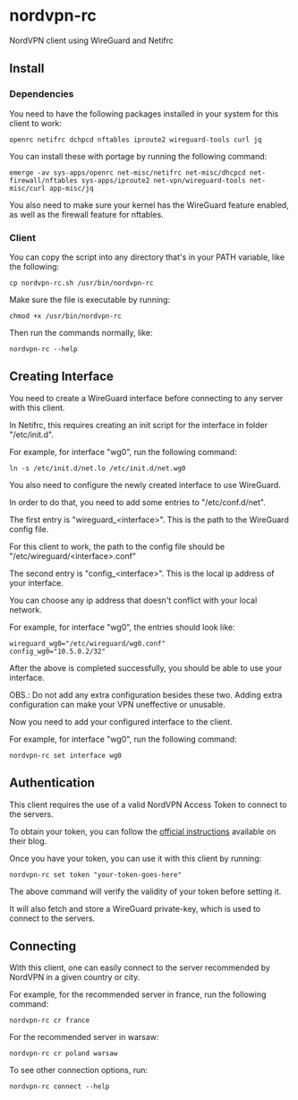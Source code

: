 # nordvpn-rc

NordVPN client using WireGuard and Netifrc

## Install

### Dependencies

You need to have the following packages installed in your system for this client to work:

```
openrc netifrc dchpcd nftables iproute2 wireguard-tools curl jq
```

You can install these with portage by running the following command:

```
emerge -av sys-apps/openrc net-misc/netifrc net-misc/dhcpcd net-firewall/nftables sys-apps/iproute2 net-vpn/wireguard-tools net-misc/curl app-misc/jq
```

You also need to make sure your kernel has the WireGuard feature enabled, as well as the firewall feature for nftables.

### Client

You can copy the script into any directory that's in your PATH variable, like the following:

```
cp nordvpn-rc.sh /usr/bin/nordvpn-rc
```

Make sure the file is executable by running:

```
chmod +x /usr/bin/nordvpn-rc
```

Then run the commands normally, like:

```
nordvpn-rc --help
```

## Creating Interface

You need to create a WireGuard interface before connecting to any server with this client.

In Netifrc, this requires creating an init script for the interface in folder "/etc/init.d".

For example, for interface "wg0", run the following command:

```
ln -s /etc/init.d/net.lo /etc/init.d/net.wg0
```

You also need to configure the newly created interface to use WireGuard.

In order to do that, you need to add some entries to "/etc/conf.d/net".

The first entry is "wireguard_\<interface\>". This is the path to the WireGuard config file.

For this client to work, the path to the config file should be "/etc/wireguard/\<interface\>.conf"

The second entry is "config_\<interface\>". This is the local ip address of your interface.

You can choose any ip address that doesn't conflict with your local network.

For example, for interface "wg0", the entries should look like:

```
wireguard_wg0="/etc/wireguard/wg0.conf"
config_wg0="10.5.0.2/32"
```

After the above is completed successfully, you should be able to use your interface.

OBS.: Do not add any extra configuration besides these two. Adding extra configuration can make your VPN uneffective or unusable.

Now you need to add your configured interface to the client.

For example, for interface "wg0", run the following command:

```
nordvpn-rc set interface wg0
```

## Authentication

This client requires the use of a valid NordVPN Access Token to connect to the servers.

To obtain your token, you can follow the [official instructions](https://support.nordvpn.com/Connectivity/Linux/1905092252/How-to-log-in-to-NordVPN-on-Linux-with-a-token.htm) available on their blog.

Once you have your token, you can use it with this client by running:

```
nordvpn-rc set token "your-token-goes-here"
```

The above command will verify the validity of your token before setting it.

It will also fetch and store a WireGuard private-key, which is used to connect to the servers.

## Connecting

With this client, one can easily connect to the server recommended by NordVPN in a given country or city.

For example, for the recommended server in france, run the following command:

```
nordvpn-rc cr france
```

For the recommended server in warsaw:

```
nordvpn-rc cr poland warsaw
```

To see other connection options, run:

```
nordvpn-rc connect --help
```

